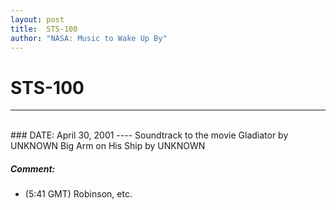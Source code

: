 ```yaml
---
layout: post
title:  STS-100
author: "NASA: Music to Wake Up By"
---
```


# STS-100
----
<br/>
### DATE: April 30, 2001
----
Soundtrack to the movie Gladiator by UNKNOWN
Big Arm on His Ship by UNKNOWN

##### Comment:
* (5:41 GMT)
Robinson, etc.
